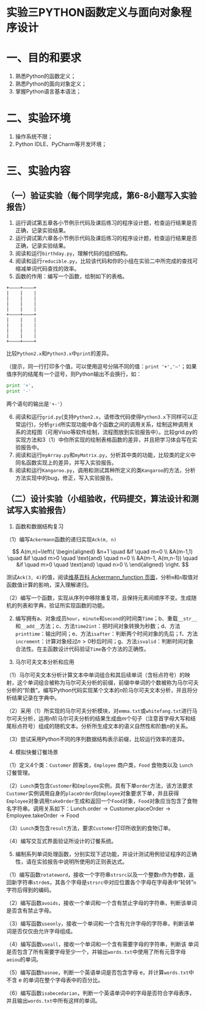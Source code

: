 # 实验三PYTHON函数定义与面向对象程序设计
# 一、目的和要求

1. 熟悉Python的函数定义；
2. 熟悉Python的面向对象定义；
3. 掌握Python语言基本语法；

# 二、实验环境

1. 操作系统不限；
2. Python IDLE、PyCharm等开发环境；

# 三、实验内容
## （一）验证实验（每个同学完成，第6-8小题写入实验报告）

1. 运行调试第五章各小节例示代码及课后练习的程序设计题，检查运行结果是否正确，记录实验结果。
2. 运行调试第六章各小节例示代码及课后练习的程序设计题，检查运行结果是否正确，记录实验结果。
3. 阅读和运行`birthday.py`，理解代码的组织结构。
4. 阅读和运行`reducible.py`，比较该代码和你的小组在实验二中所完成的查找可缩减单词代码查找的效率。
5. 函数的作用：编写一个函数，绘制如下的表格。
```
+————+————+
|    |    |
|    |    |
|    |    |
|    |    |
+————+————+
|    |    |
|    |    |
|    |    |
|    |    |
+————+————+
```

比较`Python2.x`和`Python3.x`中`print`的差异。

（提示，同一行打印多个值，可以使用逗号分隔不同的值：`print '+','—'`；如果值序列的结尾有一个逗号，则Python输出不会换行，如：
```python
print '+',
print '-'
```
两个语句的输出是`'+-'`）

6. 阅读和运行`grid.py`(支持`Python2.x`，请修改代码使得`Python3.x`下同样可以正常运行)，分析`grid`所实现功能中各个函数之间的调用关系，绘制这种调用关系的流程图（可用Visio等软件绘制，流程图放到实验报告中）。比较grid.py的实现方法和3（1）中你所实现的绘制表格函数的差异，并且把学习体会写在实验报告中。
7. 阅读和运行`myArray.py`和`myMatrix.py`，分析其中类的功能，比较类的定义中同名函数实现上的差异，并写入实验报告。
8. 阅读和运行`Kangaroo.py`，调用和测试其种所定义的类`Kangaroo`的方法，分析方法实现中的bug，修正，写入实验报告。

## （二）设计实验（小组验收，代码提交，算法设计和测试写入实验报告）
1. 函数和数据结构复习

（1）编写`Ackermann`函数的递归实现`Ack(m, n)`

$$
A(m,n)=\left\{
\begin{aligned}
&n+1 \quad &if \quad m=0 \\
&A(m-1,1) \quad &if \quad m>0 \quad \text{and} \quad n=0 \\
&A(m-1, A(m,n-1)) \quad &if \quad m>0 \quad \text{and} \quad n>0 \\
\end{aligned}
\right.
$$

测试`Ack(3, 4)`的值，阅读[维基百科 Ackermann_function 页面](https://en.wikipedia.org/wiki/Ackermann_function)，分析`m`和`n`取值对函数值计算的影响，深入理解递归。

（2）编写一个函数，实现从序列中移除重复项，且保持元素间顺序不变。生成随机的列表和字典，验证所实现函数的功能。

2. 编写拥有a、对象成员`hour`，`minute`和`second`的时间类`Time`；b、重载`__str__`和`__add__`方法；c、方法`time2int`：把时间对象转换为秒数；d、方法`printtime`：输出时间；e、方法`isafter`：判断两个时间对象的先后；f、方法`increment`：计算对象经过$n>0$秒后时间；g、方法`isvalid`：判断时间对象合法性。在主函数设计代码验证`Time`各个方法的正确性。

3. 马尔可夫文本分析和应用

（1）马尔可夫文本分析计算文本中单词组合和其后续单词（含标点符号）的映射，这个单词组合被称为马尔可夫分析的前缀，前缀中单词的个数被称为马尔可夫分析的“阶数”。编写Python代码实现某个文本的$n$阶马尔可夫文本分析，并且将分析结果记录在字典中。

（2）采用（1）所实现的马尔可夫分析模块，对`emma.txt`或`whitefang.txt`进行马尔可夫分析，运用$n$阶马尔可夫分析的结果生成由$m$个句子（注意首字母大写和结尾标点符号）组成的随机文本。分析所生成文本的语义自然性和阶数$n$的关系。

（3）尝试采用Python不同的序列数据结构表示前缀，比较运行效率的差异。

4. 模拟快餐订餐场景

（1）定义4个类：`Customer` 顾客类，`Employee` 商户类，`Food` 食物类以及 `Lunch` 订餐管理。

（2）`Lunch`类包含`Customer`和`Employee`实例，具有下单`order`方法，该方法要求`Customer`实例调用自身的`placeOrder`向`Employee`对象要求下单，并且获得`Employee`对象调用`takeOrder`生成和返回一个`Food`对象，`Food`对象应当包含了食物名字符串。调用关系如下：$\text{Lunch.order} \rightarrow \text{Customer.placeOrder} \rightarrow \text{Employee.takeOrder} \rightarrow \text{Food}$

（3）`Lunch`类包含`result`方法，要求`Customer`打印所收到的食物订单。

（4）编写交互式界面验证所设计的订餐系统。

5. 编制系列单词处理函数，分别实现下述功能，并设计测试用例验证程序的正确性，请在实验报告中说明所使用的正则表达式。

（1）编写函数`rotateword`，接收一个字符串`strsrc`以及一个整数`n`作为参数，返回新字符串`strde`s，其各个字母是`strsrc`中对应位置各个字母在字母表中“轮转”`n`字符后得到的编码。

（2）编写函数`avoids`，接收一个单词和一个含有禁止字母的字符串，判断该单词是否含有禁止字母。

（3）编写函数`useonly`，接收一个单词和一个含有允许字母的字符串，判断该单词是否仅仅由允许字母组成。

（4）编写函数`useall`，接收一个单词和一个含有需要字母的字符串，判断该
单词是否包含了所有需要字母至少一个，并输出`words.txt`中使用了所有元音字母`aeiou`的单词。

（5）编写函数`hasnoe`，判断一个英语单词是否包含字母 e，并计算`words.txt`中不含 e 的单词在整个字母表中的百分比。

（6）编写函数`isabecedarian`，判断一个英语单词中的字母是否符合字母表序，并且输出`words.txt`中所有这样的单词。